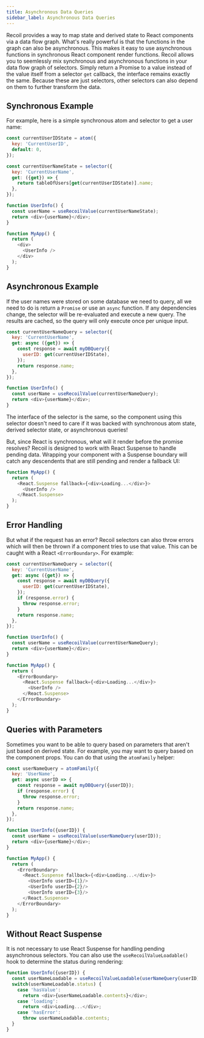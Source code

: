 ```yaml
---
title: Asynchronous Data Queries
sidebar_label: Asynchronous Data Queries
---
```


Recoil provides a way to map state and derived state to React components via a data flow graph.  What's really powerful is that the functions in the graph can also be asynchronous.  This makes it easy to use asynchronous functions in synchronous React component render functions.  Recoil allows you to seemlessly mix synchronous and asynchronous functions in your data flow graph of selectors.  Simply return a Promise to a value instead of the value itself from a selector `get` callback, the interface remains exactly the same.  Because these are just selectors, other selectors can also depend on them to further transform the data.

## Synchronous Example
For example, here is a simple synchronous atom and selector to get a user name:

```js
const currentUserIDState = atom({
  key: 'CurrentUserID',
  default: 0,
});

const currentUserNameState = selector({
  key: 'CurrentUserName',
  get: ({get}) => {
    return tableOfUsers[get(currentUserIDState)].name;
  },
});

function UserInfo() {
  const userName = useRecoilValue(currentUserNameState);
  return <div>{userName}</div>;
}

function MyApp() {
  return (
    <div>
      <UserInfo />
    </div>
  );
}
```

## Asynchronous Example

If the user names were stored on some database we need to query, all we need to do is return a `Promise` or use an `async` function.  If any dependencies change, the selector will be re-evaluated and execute a new query.  The results are cached, so the query will only execute once per unique input.

```js
const currentUserNameQuery = selector({
  key: 'CurrentUserName',
  get: async ({get}) => {
    const response = await myDBQuery({
      userID: get(currentUserIDState),
    });
    return response.name;
  },
});

function UserInfo() {
  const userName = useRecoilValue(currentUserNameQuery);
  return <div>{userName}</div>;
}
```

The interface of the selector is the same, so the component using this selector doesn't need to care if it was backed with synchronous atom state, derived selector state, or asynchronous queries!

But, since React is synchronous, what will it render before the promise resolves?  Recoil is designed to work with React Suspense to handle pending data.  Wrapping your component with a Suspense boundary will catch any descendents that are still pending and render a fallback UI:

```js
function MyApp() {
  return (
    <React.Suspense fallback={<div>Loading...</div>}>
      <UserInfo />
    </React.Suspense>
  );
}
```

## Error Handling

But what if the request has an error?  Recoil selectors can also throw errors which will then be thrown if a component tries to use that value.  This can be caught with a React `<ErrorBoundary>`.  For example:
```js
const currentUserNameQuery = selector({
  key: 'CurrentUserName',
  get: async ({get}) => {
    const response = await myDBQuery({
      userID: get(currentUserIDState),
    });
    if (response.error) {
      throw response.error;
    }
    return response.name;
  },
});

function UserInfo() {
  const userName = useRecoilValue(currentUserNameQuery);
  return <div>{userName}</div>;
}

function MyApp() {
  return (
    <ErrorBoundary>
      <React.Suspense fallback={<div>Loading...</div>}>
        <UserInfo />
      </React.Suspense>
    </ErrorBoundary>
  );
}
```

## Queries with Parameters
Sometimes you want to be able to query based on parameters that aren't just based on derived state.  For example, you may want to query based on the component props.  You can do that using the `atomFamily` helper:
```js
const userNameQuery = atomFamily({
  key: 'UserName',
  get: async userID => {
    const response = await myDBQuery({userID});
    if (response.error) {
      throw response.error;
    }
    return response.name;
  },
});

function UserInfo({userID}) {
  const userName = useRecoilValue(userNameQuery(userID));
  return <div>{userName}</div>;
}

function MyApp() {
  return (
    <ErrorBoundary>
      <React.Suspense fallback={<div>Loading...</div>}>
        <UserInfo userID={1}/>
        <UserInfo userID={2}/>
        <UserInfo userID={3}/>
      </React.Suspense>
    </ErrorBoundary>
  );
}
```

## Without React Suspense
It is not necessary to use React Suspense for handling pending asynchronous selectors.  You can also use the `useRecoilValueLoadable()` hook to determine the status during rendering:

```js
function UserInfo({userID}) {
  const userNameLoadable = useRecoilValueLoadable(userNameQuery(userID));
  switch(userNameLoadable.status) {
    case 'hasValue':
      return <div>{userNameLoadable.contents}</div>;
    case 'loading':
      return <div>Loading...</div>;
    case 'hasError':
      throw userNameLoadable.contents;
  }
}
```
